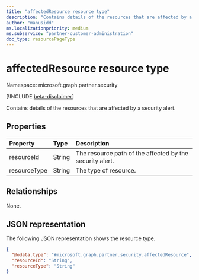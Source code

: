 ```yaml
---
title: "affectedResource resource type"
description: "Contains details of the resources that are affected by a security alert."
author: "manusidd"
ms.localizationpriority: medium
ms.subservice: "partner-customer-administration"
doc_type: resourcePageType
---
```


# affectedResource resource type

Namespace: microsoft.graph.partner.security

[!INCLUDE [beta-disclaimer](../../includes/beta-disclaimer.md)]

Contains details of the resources that are affected by a security alert.

## Properties
|Property|Type|Description|
|:---|:---|:---|
|resourceId|String|The resource path of the affected by the security alert.|
|resourceType|String|The type of resource.|

## Relationships
None.

## JSON representation
The following JSON representation shows the resource type.
<!-- {
  "blockType": "resource",
  "@odata.type": "microsoft.graph.partner.security.affectedResource"
}
-->
``` json
{
  "@odata.type": "#microsoft.graph.partner.security.affectedResource",
  "resourceId": "String",
  "resourceType": "String"
}
```

